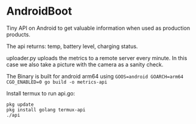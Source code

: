 # AndroidBoot

Tiny API on Android to get valuable information when used as production products.

The api returns: temp, battery level, charging status.

uploader.py uploads the metrics to a remote server every minute. In this case we also take a picture with the camera as a sanity check.

The Binary is built for android arm64 using `GOOS=android GOARCH=arm64 CGO_ENABLED=0 go build -o metrics-api`

Install termux to run api.go:
```
pkg update
pkg install golang termux-api
./api
```
